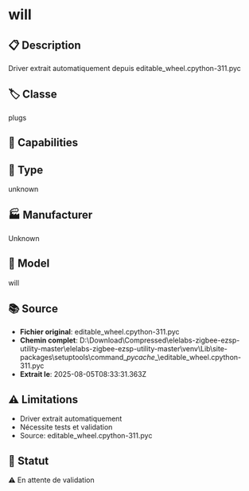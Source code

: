 # will

## 📋 Description
Driver extrait automatiquement depuis editable_wheel.cpython-311.pyc

## 🏷️ Classe
plugs

## 🔧 Capabilities


## 📡 Type
unknown

## 🏭 Manufacturer
Unknown

## 📱 Model
will

## 📚 Source
- **Fichier original**: editable_wheel.cpython-311.pyc
- **Chemin complet**: D:\Download\Compressed\elelabs-zigbee-ezsp-utility-master\elelabs-zigbee-ezsp-utility-master\venv\Lib\site-packages\setuptools\command\__pycache__\editable_wheel.cpython-311.pyc
- **Extrait le**: 2025-08-05T08:33:31.363Z

## ⚠️ Limitations
- Driver extrait automatiquement
- Nécessite tests et validation
- Source: editable_wheel.cpython-311.pyc

## 🚀 Statut
⚠️ En attente de validation
